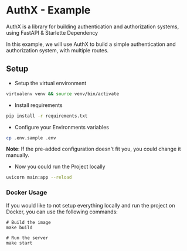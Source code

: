 # AuthX - Example

AuthX is a library for building authentication and authorization systems, using FastAPI & Starlette Dependency

In this example, we will use AuthX to build a simple authentication and authorization system, with multiple routes.

## Setup

- Setup the virtual environment

```bash
virtualenv venv && source venv/bin/activate
```

- Install requirements

```bash
pip install -r requirements.txt
```

- Configure your Environments variables

```bash
cp .env.sample .env
```

__Note__: If the pre-added configuration doesn't fit you, you could change it manually.

- Now you could run the Project locally

```bash
uvicorn main:app --reload
```

### Docker Usage

If you would like to not setup everything locally and run the project on Docker, you can use the following commands:

```shell
# Build the image
make build

# Run the server
make start
```
